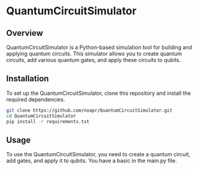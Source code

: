 # QuantumCircuitSimulator

## Overview
QuantumCircuitSimulator is a Python-based simulation tool for building and applying quantum circuits. This simulator allows you to create quantum circuits, add various quantum gates, and apply these circuits to qubits.

## Installation

To set up the QuantumCircuitSimulator, clone this repository and install the required dependencies.

```bash
git clone https://github.com/noapr/QuantumCircuitSimulator.git
cd QuantumCircuitSimulator
pip install -r requirements.txt
```

## Usage
To use the QuantumCircuitSimulator, you need to create a quantum circuit, add gates, and apply it to qubits. You have a basic in the main.py file.
